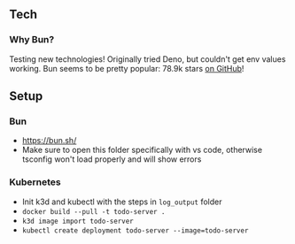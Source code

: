 ## Tech

### Why Bun?

Testing new technologies! Originally tried Deno, but couldn't get env values working. Bun seems to be pretty popular: 78.9k stars [on GitHub](https://github.com/oven-sh/bun)!


## Setup

### Bun

- https://bun.sh/
- Make sure to open this folder specifically with vs code, otherwise tsconfig won't load properly and will show errors


### Kubernetes

- Init k3d and kubectl with the steps in `log_output` folder
- `docker build --pull -t todo-server .`
- `k3d image import todo-server`
- `kubectl create deployment todo-server --image=todo-server`